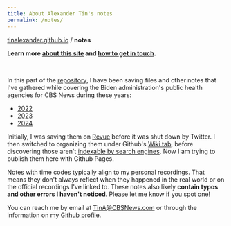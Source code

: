 ```yaml
---
title: About Alexander Tin's notes
permalink: /notes/
---
```


[tinalexander.github.io](https://tinalexander.github.io/) / **notes**

**Learn more [about this site](https://tinalexander.github.io/notes/) and [how to get in touch](https://github.com/tinalexander#about-me).**

<br>

In this part of the [repository](https://github.com/tinalexander/tinalexander.github.io/), I have been saving files and other notes that I've gathered while covering the Biden administration's public health agencies for CBS News during these years:

- [2022](https://tinalexander.github.io/notes/2022/)
- [2023](https://tinalexander.github.io/notes/2023/)
- [2024](https://tinalexander.github.io/notes/2024/)

Initially, I was saving them on [Revue](https://help.twitter.com/en/using-twitter/revue) before it was shut down by Twitter. I then switched to organizing them under Github's [Wiki tab](https://github.com/tinalexander/notes/wiki), before discovering those aren't [indexable by search engines](https://docs.github.com/en/communities/documenting-your-project-with-wikis/about-wikis#:~:text=Note%3A%20Search,a%20public%20repository.). Now I am trying to publish them here with Github Pages.

Notes with time codes typically align to my personal recordings. That means they don't always reflect when they happened in the real world or on the official recordings I've linked to. These notes also likely **contain typos and other errors I haven't noticed**. Please let me know if you spot one!

You can reach me by email at [TinA@CBSNews.com](mailto:TinA@CBSNews.com) or through the information on my [Github profile](https://github.com/tinalexander). 
